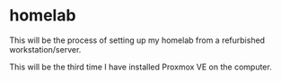 # homelab
This will be the process of setting up my homelab from a refurbished workstation/server.

This will be the third time I have installed Proxmox VE on the computer.
